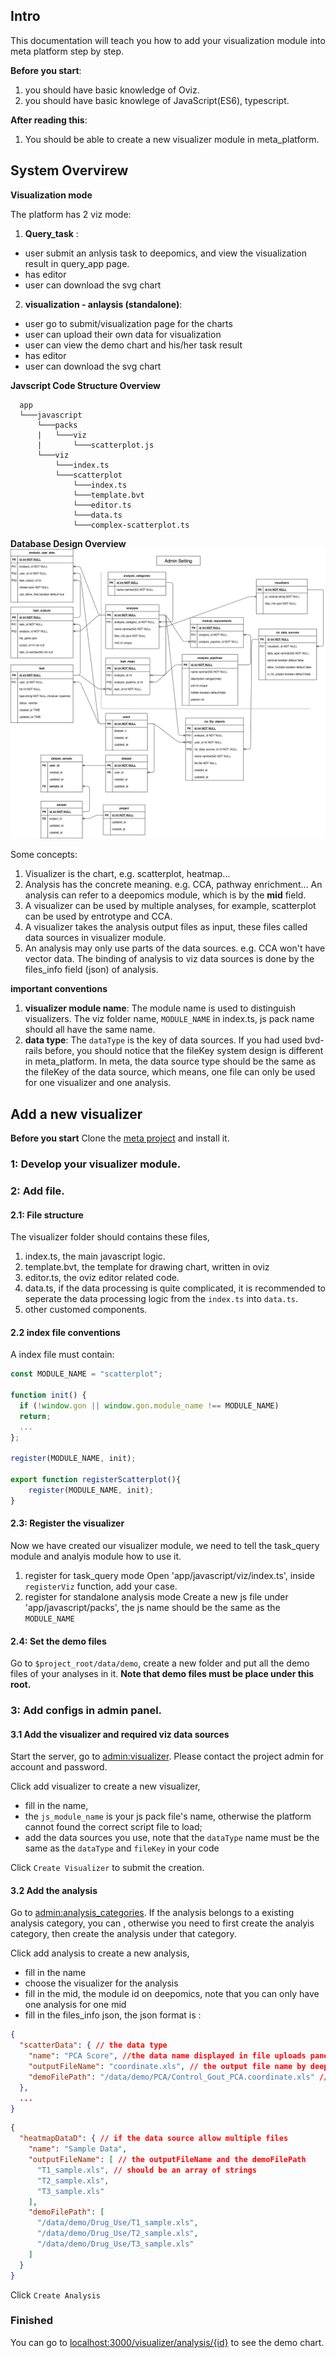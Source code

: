 ## Intro

   This documentation will teach you how to add your visualization module into meta platform step by step.

   **Before you start**:
   1. you should have basic knowledge of Oviz.
   2. you should have basic knowlege of JavaScript(ES6), typescript.
   
   **After reading this**:
   1. You should be able to create a new visualizer module in meta_platform.
   


## System Overvirew

**Visualization mode**

The platform has 2 viz mode:
1. **Query_task** : 
- user submit an anlysis task to deepomics, and view the visualization result in query_app page.
- has editor
- user can download the svg chart
2. **visualization - anlaysis (standalone)**:  
- user go to submit/visualization page for the charts
- user can upload their own data for visualization
- user can view the demo chart and his/her task result
- has editor
- user can download the svg chart

**Javscript Code Structure Overview**

      app
      └───javascript                      
          └───packs
          |   └───viz  
          |       └───scatterplot.js
          └───viz
              └───index.ts
              └───scatterplot
                  └───index.ts
                  └───template.bvt
                  └───editor.ts
                  └───data.ts
                  └───complex-scatterplot.ts


**Database Design Overview**
![Database Design](_images/db_design.0.2.png)


Some concepts:
1. Visualizer is the chart, e.g. scatterplot, heatmap...
2. Analysis has the concrete meaning. e.g. CCA, pathway enrichment... An analysis can refer to a deepomics module, which is by the **mid** field.
3. A visualizer can be used by multiple analyses, for example, scatterplot can be used by entrotype and CCA.
4. A visualizer takes the analysis output files as input, these files called data sources in visualizer module.
5. An analysis may only use parts of the data sources. e.g. CCA won't have vector data. The binding of analysis to viz data sources is done by the files_info field (json) of analysis.

**important conventions**

1. **visualizer module name**: 
    The module name is used to distinguish visualizers. The viz folder name, `MODULE_NAME` in index.ts, js pack name should all have the same name.
2. **data type**: 
    The `dataType` is the key of data sources. If you had used bvd-rails before, you should notice that the fileKey system design is different in meta_platform. In meta, the data source type should be the same as the fileKey of the data source, which means, one file can only be used for one visualizer and one analysis.

## Add a new visualizer

**Before you start** Clone the [meta project](https://delta.cs.cityu.edu.hk/chelijia/meta_platform) and install it.

### 1: Develop your visualizer module.


### 2: Add file.

#### 2.1: File structure

The visualizer folder should contains these files, 
1. index.ts, the main javascript logic.
2. template.bvt, the template for drawing chart, written in oviz
3. editor.ts, the oviz editor related code.
4. data.ts, if the data processing is quite complicated, it is recommended to seperate the data processing logic from the `index.ts` into `data.ts`.
5. other customed components.

#### 2.2 index file conventions
  A index file must contain:
  ```typescript
  const MODULE_NAME = "scatterplot";

  function init() {
    if (!window.gon || window.gon.module_name !== MODULE_NAME)    
    return;
    ...
  };

  register(MODULE_NAME, init);

  export function registerScatterplot(){
      register(MODULE_NAME, init);
  }
  ```

#### 2.3: Register the visualizer

Now we have created our visualizer module, we need to tell the task_query module and analyis module how to use it.

1. register for task_query mode
Open 'app/javascript/viz/index.ts', inside `registerViz` function, add your case.
2. register for standalone analysis mode
Create a new js file under 'app/javascript/packs', the js name should be the same as the `MODULE_NAME`

#### 2.4: Set the demo files

Go to `$project_root/data/demo`, create a new folder and put all the demo files of your analyses in it. **Note that demo files must be place under this root.**


### 3: Add configs in admin panel.

#### 3.1 Add the visualizer and required viz data sources

Start the server, go to [admin:visualizer](). Please contact the project admin for account and password.

Click add visualizer to create a new visualizer, 
- fill in the name, 
- the `js_module_name` is your js pack file's name, otherwise the platform cannot found the correct script file to load; 
- add the data sources you use, note that the `dataType` name must be the same as the `dataType` and `fileKey` in your code

Click `Create Visualizer` to submit the creation.


#### 3.2 Add the analysis

Go to [admin:analysis_categories](). If the analysis belongs to a existing analysis category, you can , otherwise you need to first create the analyis category, then create the analysis under that category.

Click add analysis to create a new analysis,
- fill in the name
- choose the visualizer for the analysis
- fill in the mid, the module id on deepomics, note that you can only have one analysis for one mid
- fill in the files_info json, the json format is : 
```json 
{
  "scatterData": { // the data type
    "name": "PCA Score", //the data name displayed in file uploads panel
    "outputFileName": "coordinate.xls", // the output file name by deep omics
    "demoFilePath": "/data/demo/PCA/Control_Gout_PCA.coordinate.xls" // the demo file name
  },
  ...
}
```
```json 
{
  "heatmapDataD": { // if the data source allow multiple files
    "name": "Sample Data",
    "outputFileName": [ // the outputFileName and the demoFilePath
      "T1_sample.xls", // should be an array of strings
      "T2_sample.xls",
      "T3_sample.xls"
    ],
    "demoFilePath": [
      "/data/demo/Drug_Use/T1_sample.xls",
      "/data/demo/Drug_Use/T2_sample.xls",
      "/data/demo/Drug_Use/T3_sample.xls"
    ]
  }
}
```

Click `Create Analysis`

### Finished
  You can go to [localhost:3000/visualizer/analysis/{id}]() to see the demo chart.
